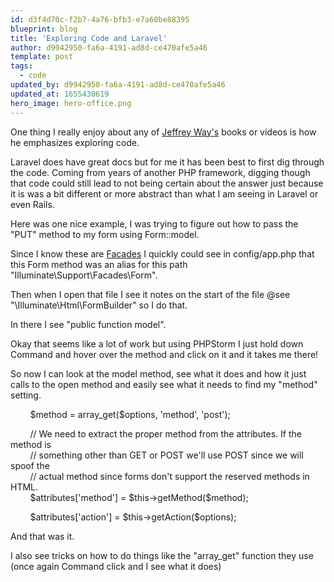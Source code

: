 ```yaml
---
id: d3f4d70c-f2b7-4a76-bfb3-e7a60be88395
blueprint: blog
title: 'Exploring Code and Laravel'
author: d9942950-fa6a-4191-ad8d-ce470afe5a46
template: post
tags:
  - code
updated_by: d9942950-fa6a-4191-ad8d-ce470afe5a46
updated_at: 1655430619
hero_image: hero-office.png
---
```

<p>One thing I really enjoy about any of <a href="http://jeffrey-way.com/" target="_blank">Jeffrey Way&#39;s</a> books or videos is how he emphasizes exploring code. &nbsp;</p>

<p>Laravel does have great docs but for me it has been best to first dig through the code. Coming from years of another PHP framework, digging though that code could still lead to not being certain about the answer just because it is was a bit different or more abstract than what I am seeing in Laravel or even Rails.&nbsp;</p>

<p>Here was one nice example, I was trying to figure out how to pass the &quot;PUT&quot; method to my form using Form::model.&nbsp;</p>

<p>Since I know these are <a href="http://laravel.com/docs/facades" target="_blank">Facades</a>&nbsp;I quickly could see in config/app.php that this Form method was an alias for this path &quot;Illuminate\Support\Facades\Form&quot;.</p>

<p>Then when I open that file I see it notes on the start of the file @see &quot;\Illuminate\Html\FormBuilder&quot; so I do that.</p>

<p>In there I see &quot;public function model&quot;.</p>

<p>Okay that seems like a lot of work but using PHPStorm I just hold down Command and hover over the method and click on it and it takes me there!</p>

<p>So now I can look at the model method, see what it does and how it just calls to the open method and easily see what it needs to find my &quot;method&quot; setting.</p>

<div class="code">
<p>&nbsp;&nbsp; &nbsp;&nbsp;&nbsp; &nbsp;$method = array_get($options, &#39;method&#39;, &#39;post&#39;);</p>

<p>&nbsp;&nbsp; &nbsp;&nbsp;&nbsp; &nbsp;// We need to extract the proper method from the attributes. If the method is<br />
&nbsp;&nbsp; &nbsp;&nbsp;&nbsp; &nbsp;// something other than GET or POST we&#39;ll use POST since we will spoof the<br />
&nbsp;&nbsp; &nbsp;&nbsp;&nbsp; &nbsp;// actual method since forms don&#39;t support the reserved methods in HTML.<br />
&nbsp;&nbsp; &nbsp;&nbsp;&nbsp; &nbsp;$attributes[&#39;method&#39;] = $this-&gt;getMethod($method);</p>

<p>&nbsp;&nbsp; &nbsp;&nbsp;&nbsp; &nbsp;$attributes[&#39;action&#39;] = $this-&gt;getAction($options);</p>

<p>And that was it.</p>

<p>I also see tricks on how to do things like the &quot;array_get&quot; function they use (once again Command click and I see what it does)</p>

<p>&nbsp;</p>

<p>&nbsp;</p>
</div>
